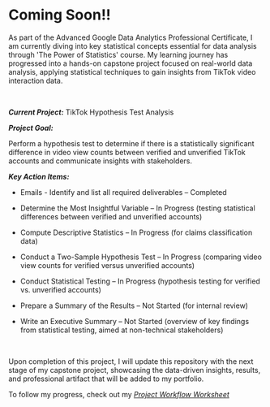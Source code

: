 # Coming Soon!!

As part of the Advanced Google Data Analytics Professional Certificate, I am currently diving into key statistical concepts essential for data analysis through 'The Power of Statistics' course. My learning journey has progressed into a hands-on capstone project focused on real-world data analysis, applying statistical techniques to gain insights from TikTok video interaction data.

<br>

***Current Project:*** TikTok Hypothesis Test Analysis

***Project Goal:***

Perform a hypothesis test to determine if there is a statistically significant difference in video view counts between verified and unverified TikTok accounts and communicate insights with stakeholders.

***Key Action Items:***

* Emails - Identify and list all required deliverables – Completed

* Determine the Most Insightful Variable – In Progress (testing statistical differences between verified and unverified accounts)

* Compute Descriptive Statistics – In Progress (for claims classification data)

* Conduct a Two-Sample Hypothesis Test – In Progress (comparing video view counts for verified versus unverified accounts)

* Conduct Statistical Testing – In Progress (hypothesis testing for verified vs. unverified accounts)

* Prepare a Summary of the Results – Not Started (for internal review)

* Write an Executive Summary – Not Started (overview of key findings from statistical testing, aimed at non-technical stakeholders)

<br>

Upon completion of this project, I will update this repository with the next stage of my capstone project, showcasing the data-driven insights, results, and professional artifact that will be added to my portfolio.

To follow my progress, check out my [*Project Workflow Worksheet*](https://1drv.ms/x/c/7fc1e21a85c52ea2/IQNiqQp9pzOyT6zVobKqBKDHAcpPicaKagxmED5eZVk244A?em=2&wdAllowInteractivity=False&ActiveCell='Welcome'!A1&wdHideGridlines=True&wdHideHeaders=True&wdDownloadButton=True&wdInConfigurator=True&wdInConfigurator=True)
